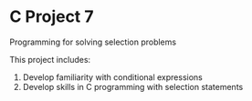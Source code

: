 # C Project 7
Programming for solving selection problems

This project includes:

1. Develop familiarity with conditional expressions
2. Develop skills in C programming with selection statements
